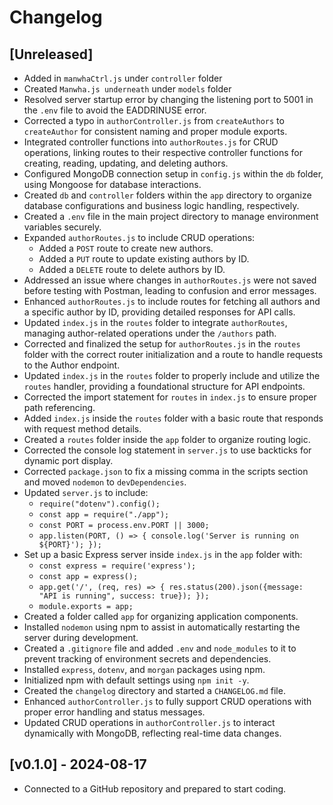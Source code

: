 # Changelog

## [Unreleased]
- Added in `manwhaCtrl.js` under `controller` folder
- Created `Manwha.js underneath` under `models` folder
- Resolved server startup error by changing the listening port to 5001 in the `.env` file to avoid the EADDRINUSE error.
- Corrected a typo in `authorController.js` from `createAuthors` to `createAuthor` for consistent naming and proper module exports.
- Integrated controller functions into `authorRoutes.js` for CRUD operations, linking routes to their respective controller functions for creating, reading, updating, and deleting authors.
- Configured MongoDB connection setup in `config.js` within the `db` folder, using Mongoose for database interactions.
- Created `db` and `controller` folders within the `app` directory to organize database configurations and business logic handling, respectively.
- Created a `.env` file in the main project directory to manage environment variables securely.
- Expanded `authorRoutes.js` to include CRUD operations:
  - Added a `POST` route to create new authors.
  - Added a `PUT` route to update existing authors by ID.
  - Added a `DELETE` route to delete authors by ID.
- Addressed an issue where changes in `authorRoutes.js` were not saved before testing with Postman, leading to confusion and error messages.
- Enhanced `authorRoutes.js` to include routes for fetching all authors and a specific author by ID, providing detailed responses for API calls.
- Updated `index.js` in the `routes` folder to integrate `authorRoutes`, managing author-related operations under the `/authors` path.
- Corrected and finalized the setup for `authorRoutes.js` in the `routes` folder with the correct router initialization and a route to handle requests to the Author endpoint.
- Updated `index.js` in the `routes` folder to properly include and utilize the `routes` handler, providing a foundational structure for API endpoints.
- Corrected the import statement for `routes` in `index.js` to ensure proper path referencing.
- Added `index.js` inside the `routes` folder with a basic route that responds with request method details.
- Created a `routes` folder inside the `app` folder to organize routing logic.
- Corrected the console log statement in `server.js` to use backticks for dynamic port display.
- Corrected `package.json` to fix a missing comma in the scripts section and moved `nodemon` to `devDependencies`.
- Updated `server.js` to include:
  - `require("dotenv").config();`
  - `const app = require("./app");`
  - `const PORT = process.env.PORT || 3000;`
  - `app.listen(PORT, () => { console.log('Server is running on ${PORT}'); });`
- Set up a basic Express server inside `index.js` in the `app` folder with:
  - `const express = require('express');`
  - `const app = express();`
  - `app.get('/', (req, res) => { res.status(200).json({message: "API is running", success: true}); });`
  - `module.exports = app;`
- Created a folder called `app` for organizing application components.
- Installed `nodemon` using npm to assist in automatically restarting the server during development.
- Created a `.gitignore` file and added `.env` and `node_modules` to it to prevent tracking of environment secrets and dependencies.
- Installed `express`, `dotenv`, and `morgan` packages using npm.
- Initialized npm with default settings using `npm init -y`.
- Created the `changelog` directory and started a `CHANGELOG.md` file.
- Enhanced `authorController.js` to fully support CRUD operations with proper error handling and status messages.
- Updated CRUD operations in `authorController.js` to interact dynamically with MongoDB, reflecting real-time data changes.

## [v0.1.0] - 2024-08-17
- Connected to a GitHub repository and prepared to start coding.
